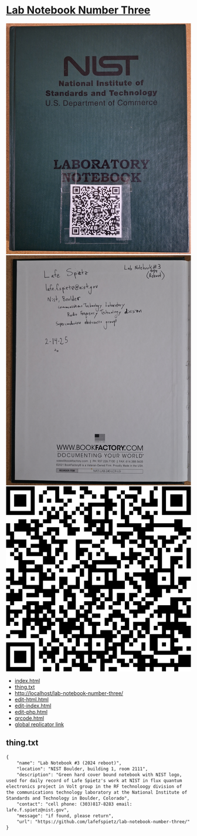 # [Lab Notebook Number Three](https://github.com/lafefspietz/lab-notebook-number-three)
  
  ![](front-cover.png)
  ![](title-page.png)
  ![](qrcode.png)
  
   - [index.html](index.html)
   - [thing.txt](thing.txt)
   - [http://localhost/lab-notebook-number-three/](http://localhost/lab-notebook-number-three/)
   - [edit-html.html](edit-html.html)
   - [edit-index.html](edit-index.html)
   - [edit-php.html](edit-php.html)
   - [qrcode.html](qrcode.html)
   - [global replicator link](https://raw.githubusercontent.com/lafefspietz/lab-notebook-number-three/refs/heads/main/php/replicator.txt)
  

## thing.txt

```
{
    "name": "Lab Notebook #3 (2024 reboot)",
    "location": "NIST Boulder, building 1, room 2111",
    "description": "Green hard cover bound notebook with NIST logo, used for daily record of Lafe Spietz's work at NIST in flux quantum electronics project in Volt group in the RF technoloogy division of the communications technology laboratory at the National Institute of Standards and Technology in Boulder, Colorado",
    "contact": "cell phone: (303)817-8283 email: lafe.f.spietz@nist.gov",
    "message": "if found, please return",
    "url": "https://github.com/lafefspietz/lab-notebook-number-three/"
}
```